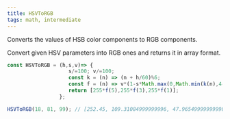 ```yaml
---
title: HSVToRGB
tags: math, intermediate
---
```


Converts the values of HSB color components to RGB components.

Convert given HSV parameters into RGB ones and returns it in array format. 
```js
const HSVToRGB = (h,s,v)=> {
                    s/=100; v/=100;
                    const k = (n) => (n + h/60)%6;
                    const f = (n) => v*(1-s*Math.max(0,Math.min(k(n),4-k(n),1)));
                    return [255*f(5),255*f(3),255*f(1)];
                 };
```

```js
HSVToRGB(18, 81, 99); // [252.45, 109.31084999999996, 47.965499999999984]
```
